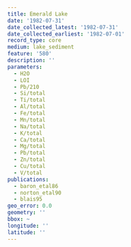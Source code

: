 ```yaml
---
title: Emerald Lake
date: '1982-07-31'
date_collected_latest: '1982-07-31'
date_collected_earliest: '1982-07-01'
record_type: core
medium: lake_sediment
feature: '580'
description: ''
parameters:
  - H2O
  - LOI
  - Pb/210
  - Si/total
  - Ti/total
  - Al/total
  - Fe/total
  - Mn/total
  - Na/total
  - K/total
  - Ca/total
  - Mg/total
  - Pb/total
  - Zn/total
  - Cu/total
  - V/total
publications:
  - baron_etal86
  - norton_etal90
  - blais95
geo_error: 0.0
geometry: ''
bbox: ~
longitude: ''
latitude: ''
---
```

